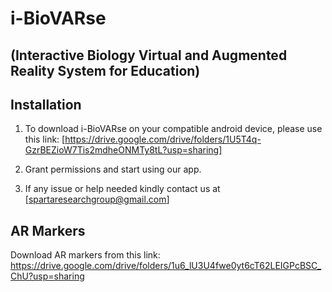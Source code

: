 # i-BioVARse 
## (Interactive Biology Virtual and Augmented Reality System for Education)

## Installation

1. To download i-BioVARse on your compatible android device, please use this link:
[https://drive.google.com/drive/folders/1U5T4q-GzrBEZioW7Tis2mdheONMTy8tL?usp=sharing]

2. Grant permissions and start using our app.

3. If any issue or help needed kindly contact us at [spartaresearchgroup@gmail.com]

## AR Markers

Download AR markers from this link: https://drive.google.com/drive/folders/1u6_lU3U4fwe0yt6cT62LEIGPcBSC_ChU?usp=sharing

